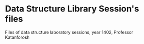 # Data Structure Library Session's files
Files of data structure laboratory sessions, year 1402, Professor Katanforosh
